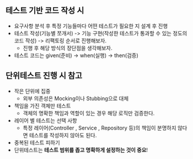 ## 테스트 기반 코드 작성 시
- 요구사항 분석 후 특정 기능들마다 어떤 테스트가 필요한 지 설계 후 진행
- 테스트 작성(기능별 쪼개서) -> 기능 구현(작성한 테스트가 통과할 수 있는 정도의 코드 작성) -> 리팩토링 순서로 진행해보자.
  - 진행 후 해당 방식의 장단점을 생각해보자.
- 테스트 코드는 given(준비) -> when(실행) -> then(검증)
## 단위테스트 진행 시 참고
- 작은 단위에 집중
  - 외부 의존성은 Mocking이나 Stubbing으로 대체
- 책임을 가진 객체만 테스트
  - 객체의 명확한 책임과 역할이 있는 경우 해당 로직만 검증한다.
- 레이어 별 테스트는 선택 사항
  - 특정 레이어(Controller , Service , Repository 등)의 책임이 분명하지 않다면 테스트를 작성하지 않아도 된다.
- 중복된 테스트 피하기
- 단위테스트는 **테스트 범위를 좁고 명확하게 설정하는 것이 중요**!